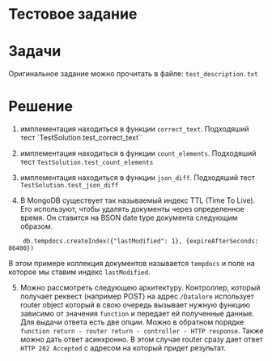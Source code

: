 # Тестовое задание

# Задачи
Оригинальное задание можно прочитать в файле: `test_description.txt`

# Решение
1. имплементация находиться в функции `correct_text`. Подходяший тест `TestSolution.test_correct_text``

2. имплементация находиться в функции `count_elements`. Подходяший тест `TestSolution.test_count_elements`

3. имплементация находиться в функции `json_diff`. Подходяший тест `TestSolution.test_json_diff`

4. В MongoDB существует так называемый индекс TTL (Time To Live). Его используют, чтобы удалять документы через определенное время. Он ставится на BSON date type документа следующим образом.
```
    db.tempdocs.createIndex({"lastModified": 1}, {expireAfterSeconds: 86400})
```
В этом примере коллекция документов называется `tempdocs` и поле на которое мы ставим индекс `lastModified`.

5. Можно рассмотреть следующею архитектуру. Контроллер, который получает реквест (например POST) на адрес `/Datalore` использует router object который в свою очередь вызывает нужную функцию зависимо от значения `function` и передает ей полученные данные. Для выдачи ответа есть две опции. Можно в обратном порядке `function return - router return - controller - HTTP response`. Также можно дать ответ асинхронно. В этом случае router сразу дает ответ `HTTP 202 Accepted` с адресом на который придет результат.